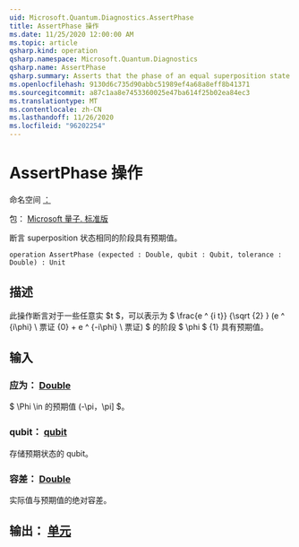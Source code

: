```yaml
---
uid: Microsoft.Quantum.Diagnostics.AssertPhase
title: AssertPhase 操作
ms.date: 11/25/2020 12:00:00 AM
ms.topic: article
qsharp.kind: operation
qsharp.namespace: Microsoft.Quantum.Diagnostics
qsharp.name: AssertPhase
qsharp.summary: Asserts that the phase of an equal superposition state has the expected value.
ms.openlocfilehash: 9130d6c735d90abbc51989ef4a68a8eff8b41371
ms.sourcegitcommit: a87c1aa8e7453360025e47ba614f25b02ea84ec3
ms.translationtype: MT
ms.contentlocale: zh-CN
ms.lasthandoff: 11/26/2020
ms.locfileid: "96202254"
---
```

# <a name="assertphase-operation"></a>AssertPhase 操作

命名空间 [：](xref:Microsoft.Quantum.Diagnostics)

包： [Microsoft 量子. 标准版](https://nuget.org/packages/Microsoft.Quantum.Standard)


断言 superposition 状态相同的阶段具有预期值。

```qsharp
operation AssertPhase (expected : Double, qubit : Qubit, tolerance : Double) : Unit
```


## <a name="description"></a>描述

此操作断言对于一些任意实 $t $，可以表示为 $ \frac{e ^ {i t}} {\sqrt {2} } (e ^ {i\phi} \ 票证 {0} + e ^ {-i\phi} \ 票证) $ 的阶段 $ \phi $ {1} 具有预期值。

## <a name="input"></a>输入

### <a name="expected--double"></a>应为： [Double](xref:microsoft.quantum.lang-ref.double)

$ \Phi \in 的预期值 (-\pi，\pi] $。


### <a name="qubit--qubit"></a>qubit： [qubit](xref:microsoft.quantum.lang-ref.qubit)

存储预期状态的 qubit。


### <a name="tolerance--double"></a>容差： [Double](xref:microsoft.quantum.lang-ref.double)

实际值与预期值的绝对容差。



## <a name="output--unit"></a>输出： [单元](xref:microsoft.quantum.lang-ref.unit)

